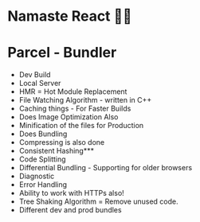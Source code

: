 # Namaste React 🚀😎

# Parcel - Bundler
 - Dev Build
 - Local Server
 - HMR = Hot Module Replacement
 - File Watching Algorithm - written in C++
 - Caching things - For Faster Builds
 - Does Image Optimization Also
 - Minification of the files for Production
 - Does Bundling
 - Compressing is also done
 - Consistent Hashing***
 - Code Splitting
 - Differential Bundling - Supporting for older browsers
 - Diagnostic
 - Error Handling
 - Ability to work with HTTPs also!
 - Tree Shaking Algorithm = Remove unused code.
 - Different dev and prod bundles